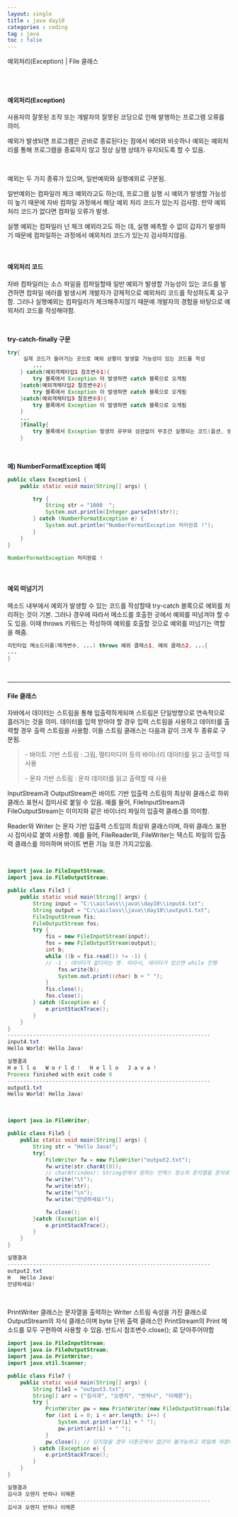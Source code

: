 ```yaml
---
layout: single
title : java day10
categories : coding
tag : java
toc : false
---
```


예외처리(Exception) | File 클래스

<br>

<br>

#### 예외처리(Exception)

사용자의 잘못된 조작 또는 개발자의 잘못된 코딩으로 인해 발행하는 프로그램 오류를 의미.

예외가 발생되면 프로그램은 곧바로 종료된다는 점에서 에러와 비슷하나 예외는 예외처리를 통해 프로그램을 종료하지 않고 정상 실행 상태가 유지되도록 할 수 있음.

<br>

예외는 두 가지 종류가 있으며, 일반예외와 실행예외로 구분됨. 

일반예외는 컴파일러 체크 예외라고도 하는데, 프로그램 실행 시 예외가 발생할 가능성이 높기 때문에 자바 컴파일 과정에서 해당 예외 처리 코드가 있는지 검사함. 만약 예외 처리 코드가 없다면 컴파일 오류가 발생. 

실행 예외는 컴파일러 넌 체크 예외라고도 하는 데, 실행 예측할 수 없이 갑자기 발생하기 때문에 컴파일하는 과정에서 예외처리 코드가 있는지 검사하지않음.

<br>

#### 예외처리 코드

자바 컴파일러는 소스 파일을 컴파일할때 일반 예외가 발생할 가능성이 있는 코드를 발견하면 컴파일 에러를 발생시켜 개발자가 강제적으로 예외처리 코드를 작성하도록 요구함. 그러나 실행예외는 컴파일러가 체크해주지않기 때문에 개발자의 경험을 바탕으로 예외처리 코드를 작성해야함.

<br>

**try-catch-finally 구문**

```java
try{
     실제 코드가 들어가는 곳으로 예외 상황이 발생할 가능성이 있는 코드를 작성
        ...
    } catch(예외객체타입1 참조변수1){
        try 블록에서 Exception 이 발생하면 catch 블록으로 오게됨
    }catch(예외객체타입2 참조변수2){
        try 블록에서 Exception 이 발생하면 catch 블록으로 오게됨
    }catch(예외객체타입3 참조변수3){
        try 블록에서 Exception 이 발생하면 catch 블록으로 오게됨
    }
    ...
    }finally{
        try 블록에서 Exception 발생의 유무와 상관없이 무조건 실행되는 코드(옵션, 생략가능)
    }
```

<br>

**예) NumberFormatException 예외**

```java
public class Exception1 {
    public static void main(String[] args) {

        try {
            String str = "1000  ";
            System.out.println(Integer.parseInt(str));
        } catch (NumberFormatException e) {
            System.out.println("NumberFormatException 처리완료 !");
        }
    }
}
```

```java
NumberFormatException 처리완료 !
```

<br>

#### 예외 떠넘기기

메소드 내부에서 예외가 발생할 수 있는 코드를 작성할때 try-catch 블록으로 예외를 처리하는 것이 기본. 그러나 경우에 따라서 메소드를 호출한 곳에서 예외를 떠넘겨야 할 수도 있음. 이때 throws 키워드는 작성하여 예외를 호출할 것으로 예외를 떠넘기는 역할을 해줌.

```java
리턴타입 메소드이름(매개변수, ...) throws 예외 클래스1, 예외 클래스2, ...{
...
}
```

<br>

<hr>


#### File 클래스

자바에서 데이터는 스트림을 통해 입출력하게되며 스트림은 단일방향으로 연속적으로 흘러가는 것을 의미. 데이터를 입력 받아야 할 경우 입력 스트림을 사용하고 데이터를 출력할 경우 출력 스트림을 사용함. 이들 스트림 클래스는 다음과 같이 크게 두 종류로 구분됨.

> \- 바이트 기반 스트림 : 그림, 멀티미디어 등의 바이너리 데이터를 읽고 출력할 때 사용
>
> \- 문자 기반 스트림 : 문자 데이터를 읽고 출력할 때 사용

InputStream과 OutputStream은 바이트 기반 입출력 스트림의 최상위 클래스로 하위 클래스 표현시 접미사로 붙일 수 있음. 예를 들어, FileInputStream과 FileOutputStream는 이미지와 같은 바이너리 파일의 입출력 클래스를 의미함.

Reader와 Writer 는 문자 기반 입출력 스트임의 최상위 클래스이며, 하위 클래스 표현시 접미사로 붙여 사용함. 예를 들어, FileReader와, FileWriter는 텍스트 파일의 입출력 클래스를 의미하며 바이트 변환 기능 또한 가지고있음.

<br>

```java
import java.io.FileInputStream;
import java.io.FileOutputStream;

public class File3 {
    public static void main(String[] args) {
        String input = "C:\\aiclass\\java\\day10\\input4.txt";
        String output = "C:\\aiclass\\java\\day10\\output1.txt";
        FileInputStream fis;
        FileOutputStream fos;
        try {
            fis = new FileInputStream(input);
            fos = new FileOutputStream(output);
            int b;
            while ((b = fis.read()) != -1) {   
            // -1 : 데이터가 없다라는 뜻. 따라서, 데이터가 있으면 while 진행
                fos.write(b);
                System.out.print((char) b + " ");
            }
            fis.close();
            fos.close();
        } catch (Exception e) {
            e.printStackTrace();
        }
    }
}
----------------------------------------------------------------
input4.txt
Hello World! Hello Java!
```

```java
실행결과
H e l l o   W o r l d !   H e l l o   J a v a ! 
Process finished with exit code 0
----------------------------------------------------------------
output1.txt
Hello World! Hello Java!
```

<br>

```java
import java.io.FileWriter;

public class File5 {
    public static void main(String[] args) {
        String str = "Hello Java!";
        try{
            FileWriter fw = new FileWriter("output2.txt");
            fw.write(str.charAt(0)); 
            // charAt(index): String문에서 원하는 인덱스 장소의 문자열을 문자로 변환
            fw.write("\t");
            fw.write(str);
            fw.write("\n");
            fw.write("안녕하세요!");

            fw.close();
        }catch (Exception e){
            e.printStackTrace();
        }
    }
}
```

```java
실행결과
----------------------------------------------------------------
output2.txt
H	Hello Java!
안녕하세요!
```

<br>

PrintWriter 클래스는 문자열을 출력하는 Writer 스트림 속성을 가진 클래스로 OutputStream의 자식 클래스이며 byte 단위 출력 클래스인 PrintStream의 Print 메소드를 모두 구현하여 사용할 수 있음. 반드시 참조변수.close(); 로 닫아주어야함

```java
import java.io.FileInputStream;
import java.io.FileOutputStream;
import java.io.PrintWriter;
import java.util.Scanner;

public class File7 {
    public static void main(String[] args) {
        String file1 = "output3.txt";
        String[] arr = {"김사과", "오렌지", "반하나", "이메론"};
        try {
            PrintWriter pw = new PrintWriter(new FileOutputStream(file1));
            for (int i = 0; i < arr.length; i++) {
                System.out.print(arr[i] + " ");
                pw.print(arr[i] + " ");
            }
            pw.close(); // 닫지않을 경우 다른곳에서 접근이 불가능하고 파일에 저장이 안됨.
        } catch (Exception e) {
            e.printStackTrace();
        }
    }
}
```

```java
실행결과
김사과 오렌지 반하나 이메론 
----------------------------------------------------------------
김사과 오렌지 반하나 이메론 
```

